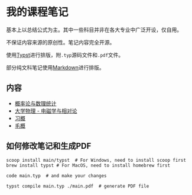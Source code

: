 # 我的课程笔记

基本上以总结公式为主。其中一些科目并非在各大专业中广泛开设，仅自用。

不保证内容来源的原创性。笔记内容完全开源。

使用[Typst](https://typst.app/)进行排版，附`.typ`源码文件和`.pdf`文件。

部分纯文科笔记使用[Markdown](https://www.markdownguide.org/)进行排版。

## 内容

- [概率论与数理统计](./probability-theory-typst/main.typ)
- [大学物理 - 电磁学与相对论](physics-typst/main.typ)
- [习概](./xi-theory/main.typ)
- [毛概](./mao-theory-typst/main.typ)

## 如何修改笔记和生成PDF

```shell
scoop install main/typst  # For Windows, need to install scoop first
brew install typst # For MacOS, need to install homebrew first

code main.typ  # and make your changes

typst compile main.typ ./main.pdf  # generate PDF file
```
